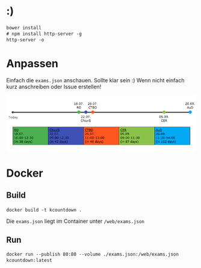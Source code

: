 # :)
```shell
bower install
# npm install http-server -g
http-server -o
```

# Anpassen
Einfach die `exams.json` anschauen. Sollte klar sein :) Wenn nicht einfach kurz anschreiben oder Issue erstellen!

![Screenshot](screenshot.png)

# Docker
## Build
```shell
docker build -t kcountdown .
```

Die `exams.json` liegt im Container unter `/web/exams.json`

## Run
```shell
docker run --publish 80:80 --volume ./exams.json:/web/exams.json kcountdown:latest
```

